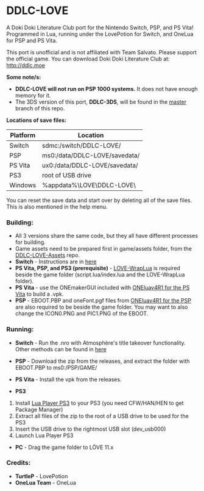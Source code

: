 # DDLC-LOVE
A Doki Doki Literature Club port for the Nintendo Switch, PSP, and PS Vita! Programmed in Lua, running under the LovePotion for Switch, and OneLua for PSP and PS Vita.

This port is unofficial and is not affiliated with Team Salvato. Please support the official game. You can download Doki Doki Literature Club at: http://ddlc.moe

**Some note/s:**
- **DDLC-LOVE will not run on PSP 1000 systems.** It does not have enough memory for it.
- The 3DS version of this port, **DDLC-3DS**, will be found in the [master](https://github.com/LukeZGD/DDLC-LOVE/tree/master) branch of this repo.

**Locations of save files:**

| Platform | Location                            |
|----------|-------------------------------------|
| Switch   | sdmc:/switch/DDLC-LOVE/             |
| PSP      | ms0:/data/DDLC-LOVE/savedata/       |
| PS Vita  | ux0:/data/DDLC-LOVE/savedata/       |
| PS3      | root of USB drive                   |
| Windows  | %appdata%\LOVE\DDLC-LOVE\           |

You can reset the save data and start over by deleting all of the save files. This is also mentioned in the help menu.

### Building:
- All 3 versions share the same code, but they all have different processes for building.
- Game assets need to be prepared first in game/assets folder, from the [DDLC-LOVE-Assets](https://github.com/LukeZGD/DDLC-LOVE-Assets) repo.
- **Switch** - Instructions are in [here](https://turtlep.github.io/LovePotion/wiki/#/packaging)
- **PS Vita, PSP, and PS3 (prerequisite)** - [LOVE-WrapLua](https://github.com/LukeZGD/LOVE-WrapLua) is required beside the game folder (script.lua/index.lua and the LOVE-WrapLua folder). 
- **PS Vita** - use the ONEmakerGUI included with [ONEluav4R1 for the PS Vita](http://onelua.x10.mx/vita/ONEluaVita4R1.rar) to build a .vpk. 
- **PSP** - EBOOT.PBP and oneFont.pgf files from [ONEluav4R1 for the PSP](http://onelua.x10.mx/psp/ONEluav4R1.rar) are also required to be beside the game folder. You may want to also change the ICON0.PNG and PIC1.PNG of the EBOOT.

### Running:
- **Switch** - Run the .nro with Atmosphère's title takeover functionality. Other methods can be found in [here](https://turtlep.github.io/LovePotion/wiki/#/packaging)

- **PSP** - Download the zip from the releases, and extract the folder with EBOOT.PBP to ms0:/PSP/GAME/

- **PS Vita** - Install the vpk from the releases.

- **PS3**
1. Install [Lua Player PS3](https://store.brewology.com/ahomebrew.php?brewid=212) to your PS3 (you need CFW/HAN/HEN to get Package Manager)
2. Extract all files of the zip to the root of a USB drive to be used for the PS3
3. Insert the USB drive to the rightmost USB slot (dev_usb000)
4. Launch Lua Player PS3

- **PC** - Drag the game folder to LÖVE 11.x

### Credits:
- **TurtleP** - LovePotion
- **OneLua Team** - OneLua
